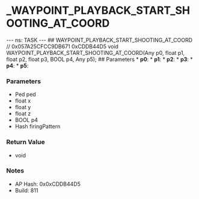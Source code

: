# _WAYPOINT_PLAYBACK_START_SHOOTING_AT_COORD

--- ns: TASK --- ## WAYPOINT_PLAYBACK_START_SHOOTING_AT_COORD  // 0x057A25CFCC9DB671 0xCDDB44D5 void WAYPOINT_PLAYBACK_START_SHOOTING_AT_COORD(Any p0, float p1, float p2, float p3, BOOL p4, Any p5);   ## Parameters * **p0**: * **p1**: * **p2**: * **p3**: * **p4**: * **p5**:

### Parameters
* Ped ped
* float x
* float y
* float z
* BOOL p4
* Hash firingPattern

### Return Value
* void

### Notes
* AP Hash: 0x0xCDDB44D5
* Build: 811

